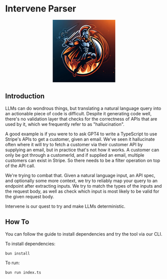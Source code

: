 # Intervene Parser

<p align="center">
  <img src="public/images/logo.jpeg" alt="Intervene Parser Logo" width="200" height="200">
</p>

## Introduction

LLMs can do wondrous things, but translating a natural language query into an actionable piece of code is difficult. Despite it generating code well, there's no validation layer that checks for the correctness of APIs that are used by it, which we frequently refer to as "hallucination".

A good example is if you were to to ask GPT4 to write a TypeScript to use Stripe's APIs to get a customer, given an email. We've seen it hallucinate often where it will try to fetch a customer via their customer API by supplying an email, but in practice that's not how it works.
A customer can only be got through a customerId, and if supplied an email, multiple customers can exist in Stripe. So there needs to be a filter operation on top of the API call.

We're trying to combat that. Given a natural language input, an API spec, and optionally some more context, we try to reliably map your query to an endpoint after extracting inputs.
We try to match the types of the inputs and the request body, as well as check which input is most likely to be valid for the given request body.

Intervene is our quest to try and make LLMs deterministic.

## How To

You can follow the guide to install dependencies and try the tool via our CLI.

To install dependencies:

```bash
bun install
```

To run:

```bash
bun run index.ts
```

